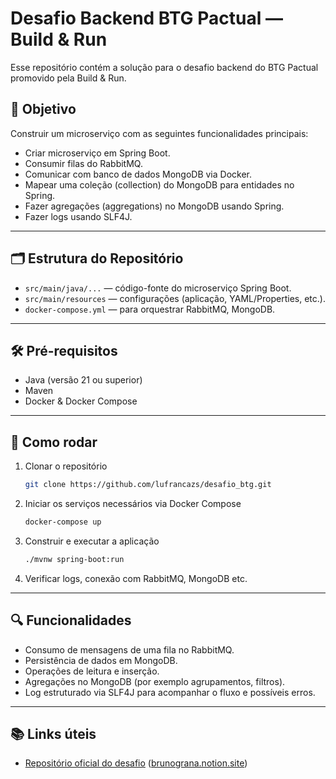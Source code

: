# Desafio Backend BTG Pactual — Build & Run

Esse repositório contém a solução para o desafio backend do BTG Pactual promovido pela Build & Run.

## 🎯 Objetivo

Construir um microserviço com as seguintes funcionalidades principais:

- Criar microserviço em Spring Boot. 
- Consumir filas do RabbitMQ.  
- Comunicar com banco de dados MongoDB via Docker. 
- Mapear uma coleção (collection) do MongoDB para entidades no Spring. 
- Fazer agregações (aggregations) no MongoDB usando Spring. 
- Fazer logs usando SLF4J.  

---

## 🗂️ Estrutura do Repositório

- `src/main/java/...` — código-fonte do microserviço Spring Boot.  
- `src/main/resources` — configurações (aplicação, YAML/Properties, etc.).  
- `docker-compose.yml` — para orquestrar RabbitMQ, MongoDB. 

---

## 🛠️ Pré-requisitos

- Java (versão 21 ou superior)  
- Maven
- Docker & Docker Compose

---

## 🚀 Como rodar

1. Clonar o repositório  
   ```bash
   git clone https://github.com/lufrancazs/desafio_btg.git
   ```

2. Iniciar os serviços necessários via Docker Compose  
   ```bash
   docker-compose up
   ```

3. Construir e executar a aplicação  
   ```bash
   ./mvnw spring-boot:run
   ```

4. Verificar logs, conexão com RabbitMQ, MongoDB etc.

---

## 🔍 Funcionalidades

- Consumo de mensagens de uma fila no RabbitMQ.  
- Persistência de dados em MongoDB.  
- Operações de leitura e inserção.  
- Agregações no MongoDB (por exemplo agrupamentos, filtros).  
- Log estruturado via SLF4J para acompanhar o fluxo e possíveis erros.

---

## 📚 Links úteis

- [Repositório oficial do desafio](https://github.com/buildrun-tech/buildrun-desafio-backend-btg-pactual) ([brunograna.notion.site](https://brunograna.notion.site/Desafio-Backend-BTG-Pactual-Build-Run-3f48048e3e594fbea580c006eac6ff08))
